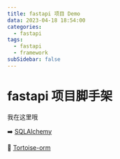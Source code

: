 ```yaml
---
title: fastapi 项目 Demo
data: 2023-04-18 18:54:00
categories:
  - fastapi
tags:
  - fastapi
  - framework
subSidebar: false
---
```


# fastapi 项目脚手架

我在这里哦 

➡️ [SQLAlchemy](https://gitee.com/wu_cl/fastapi_sqlalchemy_mysql)

🎉 [Tortoise-orm](https://gitee.com/wu_cl/fastapi_tortoise_mysql)